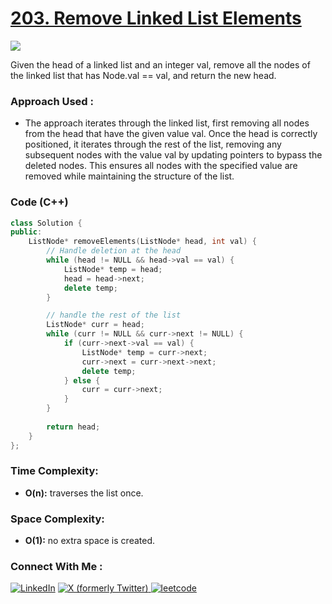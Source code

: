 # [203. Remove Linked List Elements](https://leetcode.com/problems/remove-linked-list-elements/)

![](https://badgen.net/badge/Level/Easy/green)

Given the head of a linked list and an integer val, remove all the nodes of the linked list that has Node.val == val, and return the new head.

### Approach Used :

-   The approach iterates through the linked list, first removing all nodes from the head that have the given value val. Once the head is correctly positioned, it iterates through the rest of the list, removing any subsequent nodes with the value val by updating pointers to bypass the deleted nodes. This ensures all nodes with the specified value are removed while maintaining the structure of the list.


### Code (C++)

```cpp
class Solution {
public:
    ListNode* removeElements(ListNode* head, int val) {
        // Handle deletion at the head
        while (head != NULL && head->val == val) {
            ListNode* temp = head;
            head = head->next;
            delete temp;
        }

        // handle the rest of the list
        ListNode* curr = head;
        while (curr != NULL && curr->next != NULL) {
            if (curr->next->val == val) {
                ListNode* temp = curr->next;
                curr->next = curr->next->next;
                delete temp;
            } else {
                curr = curr->next;
            }
        }
        
        return head;
    }
};
```

### Time Complexity:
- **O(n):** traverses the list once.

### Space Complexity:
- **O(1):** no extra space is created.


### Connect With Me : 

<a href="https://www.linkedin.com/in/shivam-ray-b4306524a/" target="_blank"><img src="https://img.shields.io/badge/LinkedIn-0077B5?style=for-the-badge&logo=linkedin&logoColor=white" alt="LinkedIn"></a>
<a href="https://x.com/rai_shivam11/" target="_blank"><img src="https://img.shields.io/badge/Twitter-1DA1F2?style=for-the-badge&logo=twitter&logoColor=white" alt="X (formerly Twitter)">
</a>
<a href="https://leetcode.com/u/shrunited0702/" target="_blank"><img src="https://img.shields.io/badge/LeetCode-000000?style=for-the-badge&logo=LeetCode&logoColor=#d16c06" alt="leetcode">
</a>